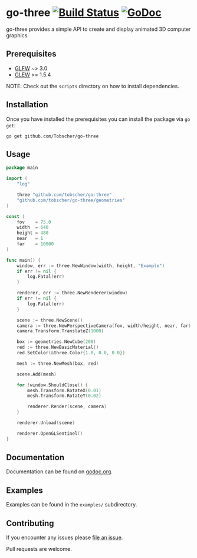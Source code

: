 # go-three [![Build Status](https://travis-ci.org/Tobscher/go-three.svg?branch=master)](https://travis-ci.org/Tobscher/go-three) [![GoDoc](https://godoc.org/github.com/Tobscher/go-three?status.svg)](https://godoc.org/github.com/Tobscher/go-three)

go-three provides a simple API to create and display animated 3D computer graphics.

## Prerequisites

* [GLFW](http://www.glfw.org/) ~> 3.0
* [GLEW](http://glew.sourceforge.net/) >= 1.5.4

NOTE: Check out the `scripts` directory on how to install dependencies.

## Installation

Once you have installed the prerequisites you can install the package via `go get`:
```
go get github.com/Tobscher/go-three
```

## Usage

```go
package main

import (
	"log"

	three "github.com/tobscher/go-three"
	"github.com/tobscher/go-three/geometries"
)

const (
	fov    = 75.0
	width  = 640
	height = 480
	near   = 1
	far    = 10000
)

func main() {
	window, err := three.NewWindow(width, height, "Example")
	if err != nil {
		log.Fatal(err)
	}

	renderer, err := three.NewRenderer(window)
	if err != nil {
		log.Fatal(err)
	}

	scene := three.NewScene()
	camera := three.NewPerspectiveCamera(fov, width/height, near, far)
	camera.Transform.TranslateZ(1000)

	box := geometries.NewCube(200)
	red := three.NewBasicMaterial()
	red.SetColor(&three.Color{1.0, 0.0, 0.0})

	mesh := three.NewMesh(box, red)

	scene.Add(mesh)

	for !window.ShouldClose() {
		mesh.Transform.RotateX(0.01)
		mesh.Transform.RotateY(0.02)

		renderer.Render(scene, camera)
	}

	renderer.Unload(scene)

	renderer.OpenGLSentinel()
}
```

## Documentation

Documentation can be found on [godoc.org](http://godoc.org/github.com/Tobscher/go-three).

## Examples

Examples can be found in the `examples/` subdirectory.

## Contributing

If you encounter any issues please [file an issue](https://github.com/Tobscher/go-three/issues/new).

Pull requests are welcome.
